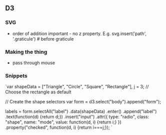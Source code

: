 ## D3
### SVG
- order of addition important - no z property. E.g. svg.insert('path', '.graticule') # before graticule


### Making the thing
- pass through mouse 


### Snippets
`var shapeData = ["Triangle", "Circle", "Square", "Rectangle"], 
    j = 3;  // Choose the rectangle as default

// Create the shape selectors
var form = d3.select("body").append("form");

labels = form.selectAll("label")
    .data(shapeData)
    .enter()
    .append("label")
    .text(function(d) {return d;})
    .insert("input")
    .attr({
        type: "radio",
        class: "shape",
        name: "mode",
        value: function(d, i) {return i;}
    })
    .property("checked", function(d, i) {return i===j;});
`

